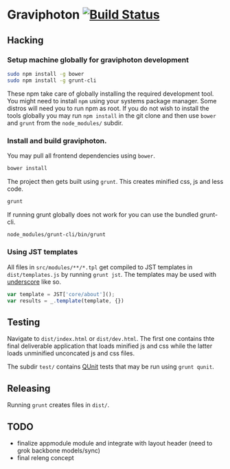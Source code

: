 # Graviphoton [![Build Status](https://travis-ci.org/graviphoton/ui-core.png?branch=master)](https://travis-ci.org/graviphoton/ui-core)

## Hacking

### Setup machine globally for graviphoton development

````bash
sudo npm install -g bower
sudo npm install -g grunt-cli
````

These npm take care of globally installing the required development tool.
You might need to install ````npm```` using your systems package manager. 
Some distros will need you to run npm as root. If you do not wish to 
install the tools globally you may run ````npm install```` in the git clone
and then use ````bower```` and ````grunt```` from the ````node_modules/````
subdir.

### Install and build graviphoton.

You may pull all frontend dependencies using ````bower````.

````bash
bower install
````

The project then gets built using ````grunt````. This creates minified css, js and less code.

````bash
grunt
````

If running grunt globally does not work for you can use the bundled grunt-cli.

````bash
node_modules/grunt-cli/bin/grunt
````

### Using JST templates

All files in ````src/modules/**/*.tpl```` get compiled to JST templates in ````dist/templates.js````
by running ````grunt jst````. The templates may be used with [underscore](http://underscorejs.org/) like so.

````javascript
var template = JST['core/about']();
var results = _.template(template, {})
````

## Testing

Navigate to ````dist/index.html```` or ````dist/dev.html````. The first one contains thte final
deliverable application that loads minified js and css while the latter loads unminified unconcated
js and css files.

The subdir ````test/```` contains [QUnit](http://qunitjs.com/) tests that may be run using ````grunt qunit````.

## Releasing

Running ````grunt```` creates files in ````dist/````.

## TODO

* finalize appmodule module and integrate with layout header (need to grok backbone models/sync)
* final releng concept
